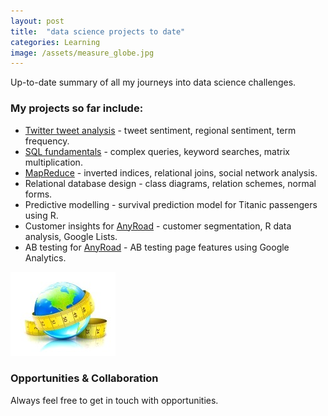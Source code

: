 ```yaml
---
layout: post
title:  "data science projects to date"
categories: Learning
image: /assets/measure_globe.jpg
---
```


Up-to-date summary of all my journeys into data science challenges.
<!--more-->

### My projects so far include:
* [Twitter tweet analysis](https://github.com/sarahleejane/Tweet-Sentiment) - tweet sentiment, regional sentiment, term frequency.
* [SQL fundamentals](https://github.com/sarahleejane/Playing-SQL) - complex queries, keyword searches, matrix multiplication.
* [MapReduce](https://github.com/sarahleejane/MapReduce-Basics) - inverted indices, relational joins, social network analysis.
* Relational database design - class diagrams, relation schemes, normal forms.
* Predictive modelling - survival prediction model for Titanic passengers using R. 
* Customer insights for [AnyRoad](https://www.anyroad.com/) - customer segmentation, R data analysis, Google Lists.
* AB testing for [AnyRoad](https://www.anyroad.com/) - AB testing page features using Google Analytics.

![Big data holds the answers](/assets/measure_globe.jpg)


### Opportunities & Collaboration
Always feel free to get in touch with opportunities.